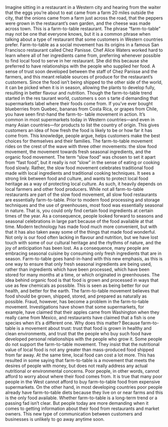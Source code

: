 Imagine sitting in a restaurant in a Western city and hearing from the waiter that the eggs you’re about to eat came from a farm 20 miles outside the city, that the onions came from a farm just across the road, that the peppers were grown in the restaurant’s own garden, and the cheese was made across town. This is a farm-to-table restaurant.
The phrase “farm-to-table” may not be one that everyone knows, but it is a common phrase when talking about a type of restaurant that some customers in Western countries prefer. Farm-to-table as a social movement has its origins in a famous San Francisco restaurant called Chez Panisse. Chef Alice Waters worked hard to learn where all of her ingredients came from, preferring whenever possible to find local food to serve in her restaurant. She did this because she preferred to have relationships with the people who supplied her food. A sense of trust soon developed between the staff of Chez Panisse and the farmers, and this meant reliable sources of produce for the restaurant’s customers. Since the food isn’t being shipped to the other side of the world, it can be picked when it is in season, allowing the plants to develop fully, resulting in better flavour and nutrition.
Though the farm-to-table trend started in the res taurant world, customers s oon s tarte d demanding that supermarkets label where their foods come from. If you’ve ever bought blueberries from Quebec, bananas from Costa Rica, or grapes from Chile, you have seen first-hand the farm-to- table movement in action. It’s common in most supermarkets today in Western countries—and even in many Asian countries—for products to list the country of origin. This gives customers an idea of how fresh the food is likely to be or how far it has come from. This knowledge, people argue, helps customers make the best choices for themselves and their families.
The farm-to-table movement rides on the crest of the wave with three other movements: the slow food movement, the movement towards fresh seasonal ingredients, and the organic food movement. The term “slow food” was chosen to set it apart from “fast food”, but it really is not “slow” in the sense of eating or cooking food slowly. Rather, the slow food movement celebrates traditional food made with local ingredients and traditional cooking techniques. It sees a strong link between food and culture, and wants to protect local food heritage as a way of protecting local culture. As such, it heavily depends on local farmers and other food producers. While not all farm-to-table restaurants are part of the slow food movement, all slow food restaurants are essentially farm-to-table.
Prior to modern food processing and storage techniques and the use of greenhouses, most food was essentially seasonal in nature. That is, you could only find certain food ingredients at certain times of the year. As a consequence, people looked forward to seasons and seasonal celebrations in large part because of the food available at that time. Modern technology has made food much more convenient, but with that it has also taken away some of the things that made food wonderful. Not only is our food often lacking in flavour and nutrition, but we have lost touch with some of our cultural heritage and the rhythms of nature, and the joy of anticipation has been lost. As a consequence, many people are embracing seasonal cuisine by consuming only fresh ingredients that are in season. Farm-to-table goes hand-in-hand with this new emphasis, as this is one way to ensure that only fresh seasonal ingredients are being used, rather than ingredients which have been processed, which have been stored for many months at a time, or which originated in greenhouses.
The idea behind organic food is that food is grown and processed in ways that use as few chemicals as possible. This is seen as being better for our health, and better for the earth. The farm-to-table movement believes that food should be grown, shipped, stored, and prepared as naturally as possible.
Fraud, however, has become a problem in the farm-to-table movement. Investigations have shown that some supermarkets, for example, have claimed that their apples came from Washington when they really came from Mexico, and restaurants have claimed that a fish is one species when it’s a different one. Why does this matter? Because farm-to-table is a movement about trust: trust that food is grown in healthy and clean environments, and trust that the people who buy such food have developed personal relationships with the people who grow it.
Some people do not support the farm-to-table movement. They insist that the nutritional value of local food is not any greater than mass-produced food shipped from far away. At the same time, local food can cost a lot more. This has resulted in some saying that farm-to-table is a movement that meets the desires of people with money, but does not really address any actual nutritional or environmental concerns. Poor people, in other words, cannot afford to worry about where their food comes from. It is true that many poor people in the West cannot afford to buy farm-to-table food from expensive supermarkets. On the other hand, in most developing countries poor people already have farm-to-table diets because they live on or near farms and this is the only food available.
Whether farm-to-table is a long-term trend or a passing fad isn’t clear. But people today are more demanding when it comes to getting information about their food from restaurants and market owners. This new type of communication between customers and businesses is unlikely to go away anytime soon.